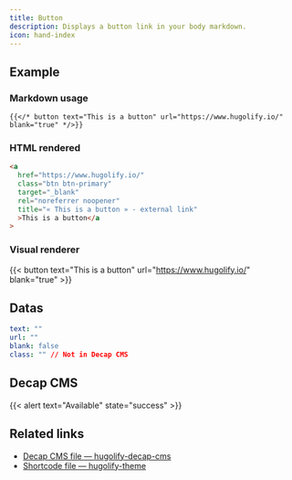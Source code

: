 ```yaml
---
title: Button
description: Displays a button link in your body markdown.
icon: hand-index
---
```


## Example

### Markdown usage

```go-html-template
{{</* button text="This is a button" url="https://www.hugolify.io/" blank="true" */>}}
```

### HTML rendered

```html
<a
  href="https://www.hugolify.io/"
  class="btn btn-primary"
  target="_blank"
  rel="noreferrer noopener"
  title="« This is a button » - external link"
  >This is a button</a
>
```

### Visual renderer

{{< button text="This is a button" url="https://www.hugolify.io/" blank="true" >}}

## Datas

```yml
text: ""
url: ""
blank: false
class: "" // Not in Decap CMS
```

## Decap CMS

{{< alert text="Available" state="success" >}}

## Related links

- [Decap CMS file — hugolify-decap-cms](https://github.com/Hugolify/hugolify-decap-cms/blob/main/admin/app/editor/shortcodes/button.js)
- [Shortcode file — hugolify-theme](https://github.com/Hugolify/hugolify-theme/blob/main/layouts/shortcodes/button.html)
